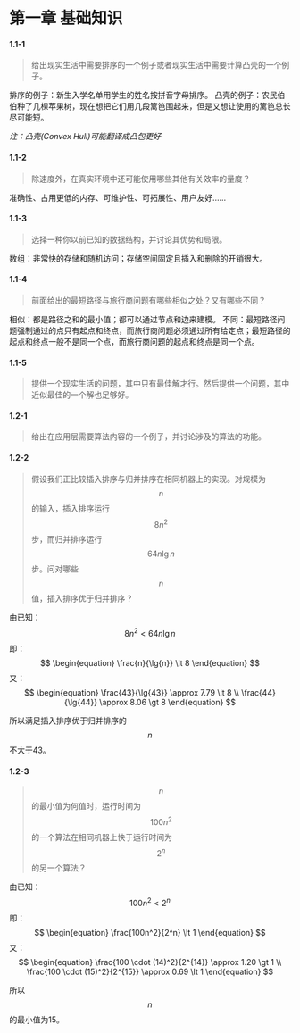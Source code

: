 # 第一章 基础知识

#### **1.1-1**
> 给出现实生活中需要排序的一个例子或者现实生活中需要计算凸壳的一个例子。

排序的例子：新生入学名单用学生的姓名按拼音字母排序。
凸壳的例子：农民伯伯种了几棵苹果树，现在想把它们用几段篱笆围起来，但是又想让使用的篱笆总长尽可能短。

_注：凸壳(Convex Hull)可能翻译成凸包更好_

#### **1.1-2**
> 除速度外，在真实环境中还可能使用哪些其他有关效率的量度？

准确性、占用更低的内存、可维护性、可拓展性、用户友好……

#### **1.1-3**
> 选择一种你以前已知的数据结构，并讨论其优势和局限。

数组：非常快的存储和随机访问；存储空间固定且插入和删除的开销很大。

#### **1.1-4**
> 前面给出的最短路径与旅行商问题有哪些相似之处？又有哪些不同？

相似：都是路径之和的最小值；都可以通过节点和边来建模。
不同：最短路径问题强制通过的点只有起点和终点，而旅行商问题必须通过所有给定点；最短路径的起点和终点一般不是同一个点，而旅行商问题的起点和终点是同一个点。

#### **1.1-5**
> 提供一个现实生活的问题，其中只有最佳解才行。然后提供一个问题，其中近似最佳的一个解也足够好。

#### **1.2-1**
> 给出在应用层需要算法内容的一个例子，并讨论涉及的算法的功能。

#### **1.2-2**
> 假设我们正比较插入排序与归并排序在相同机器上的实现。对规模为$$n$$的输入，插入排序运行$$8n^2$$步，而归并排序运行$$64n\lg{n}$$步。问对哪些$$n$$值，插入排序优于归并排序？

由已知：
$$
\begin{equation}
8n^2 \lt 64n\lg{n}
\end{equation}
$$
即：
$$
\begin{equation}
\frac{n}{\lg{n}} \lt 8
\end{equation}
$$
又：
$$
\begin{equation}
\frac{43}{\lg{43}} \approx 7.79 \lt 8 \\
\frac{44}{\lg{44}} \approx 8.06 \gt 8
\end{equation}
$$

所以满足插入排序优于归并排序的$$n$$不大于43。

#### **1.2-3**
> $$n$$的最小值为何值时，运行时间为$$100n^2$$的一个算法在相同机器上快于运行时间为$$2^n$$的另一个算法？

由已知：
$$
\begin{equation}
100n^2 \lt 2^n
\end{equation}
$$
即：
$$
\begin{equation}
\frac{100n^2}{2^n} \lt 1
\end{equation}
$$
又：
$$
\begin{equation}
\frac{100 \cdot (14)^2}{2^{14}} \approx 1.20 \gt 1 \\
\frac{100 \cdot (15)^2}{2^{15}} \approx 0.69 \lt 1
\end{equation}
$$

所以$$n$$的最小值为15。











